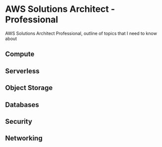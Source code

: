 # AWS Solutions Architect - Professional
AWS Solutions Architect Professional, outline of topics that I need to know about

## Compute

## Serverless

## Object Storage

## Databases

## Security

## Networking

